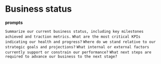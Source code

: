 # Business status

**prompts**

`Summarize our current business status, including key milestones achieved and traction metrics.`
`What are the most critical KPIs indicating our health and progress?`
`Where do we stand relative to our strategic goals and projections?`
`What internal or external factors currently support or constrain our performance?`
`What next steps are required to advance our business to the next stage?`